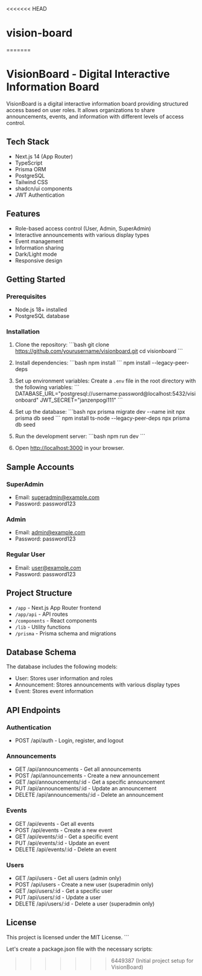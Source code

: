 <<<<<<< HEAD
# vision-board
=======
# VisionBoard - Digital Interactive Information Board

VisionBoard is a digital interactive information board providing structured access based on user roles. It allows organizations to share announcements, events, and information with different levels of access control.

## Tech Stack

- Next.js 14 (App Router)
- TypeScript
- Prisma ORM
- PostgreSQL
- Tailwind CSS
- shadcn/ui components
- JWT Authentication

## Features

- Role-based access control (User, Admin, SuperAdmin)
- Interactive announcements with various display types
- Event management
- Information sharing
- Dark/Light mode
- Responsive design

## Getting Started

### Prerequisites

- Node.js 18+ installed
- PostgreSQL database

### Installation

1. Clone the repository:
\`\`\`bash
git clone https://github.com/yourusername/visionboard.git
cd visionboard
\`\`\`

2. Install dependencies:
\`\`\`bash
npm install
\`\`\`
npm install --legacy-peer-deps

3. Set up environment variables:
Create a `.env` file in the root directory with the following variables:
\`\`\`
DATABASE_URL="postgresql://username:password@localhost:5432/visionboard"
JWT_SECRET="janzenpogi111"
\`\`\`

4. Set up the database:
\`\`\`bash
npx prisma migrate dev --name init
npx prisma db seed
\`\`\`
npm install ts-node --legacy-peer-deps
npx prisma db seed

5. Run the development server:
\`\`\`bash
npm run dev
\`\`\`

6. Open [http://localhost:3000](http://localhost:3000) in your browser.

## Sample Accounts

### SuperAdmin
- Email: superadmin@example.com
- Password: password123

### Admin
- Email: admin@example.com
- Password: password123

### Regular User
- Email: user@example.com
- Password: password123

## Project Structure

- `/app` - Next.js App Router frontend
- `/app/api` - API routes
- `/components` - React components
- `/lib` - Utility functions
- `/prisma` - Prisma schema and migrations

## Database Schema

The database includes the following models:
- User: Stores user information and roles
- Announcement: Stores announcements with various display types
- Event: Stores event information

## API Endpoints

### Authentication
- POST /api/auth - Login, register, and logout

### Announcements
- GET /api/announcements - Get all announcements
- POST /api/announcements - Create a new announcement
- GET /api/announcements/:id - Get a specific announcement
- PUT /api/announcements/:id - Update an announcement
- DELETE /api/announcements/:id - Delete an announcement

### Events
- GET /api/events - Get all events
- POST /api/events - Create a new event
- GET /api/events/:id - Get a specific event
- PUT /api/events/:id - Update an event
- DELETE /api/events/:id - Delete an event

### Users
- GET /api/users - Get all users (admin only)
- POST /api/users - Create a new user (superadmin only)
- GET /api/users/:id - Get a specific user
- PUT /api/users/:id - Update a user
- DELETE /api/users/:id - Delete a user (superadmin only)

## License

This project is licensed under the MIT License.
\`\`\`

Let's create a package.json file with the necessary scripts:
>>>>>>> 6449387 (Initial project setup for VisionBoard)
